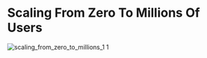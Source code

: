 # Scaling From Zero To Millions Of Users

![scaling_from_zero_to_millions_1 1](https://github.com/nc1z/system-design/assets/111836326/1f07f534-722a-4510-af6d-890089d610b0)

